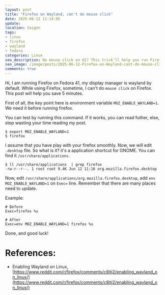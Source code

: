```yaml
---
layout: post
title: "Firefox on Wayland, can't do mouse click"
date: 2025-06-12 11:14:05
update:
location: Saigon
tags:
- linux
- firefox
- wayland
- fedora
categories: Linux
seo_description: No mouse click on UI? This trick'll help you run Firefox smoothly with Wayland, Fedora.
seo_image: /image/posts/2025-06-12-Firefox-on-Wayland-cant-do-mouse-click/seo.png
comments: true
---
```


Hi, I am running Firefox on Fedora 41, my display manager is wayland by default. While using Firefox, sometime, I
can't do `mouse click` on Firefox. This post will help you save 5 minutes.

First of all, the key point here is environment variable `MOZ_ENABLE_WAYLAND=1`. We need it before running firefox.

You can test by running this command. If it works, you can read futher, else, stop wasting your time reading my post.

```shell
$ export MOZ_ENABLE_WAYLAND=1
$ firefox
```

I assume that you have play with your firefox smoothly. Now, we will edit `.desktop` file. So what is it?
it's a application shortcut for GNOME. You can find it `/usr/share/applications`.

```shell
$ ll /usr/share/applications  | grep firefox
-rw-r--r--. 1 root root 9.4K Jun 12 11:16 org.mozilla.firefox.desktop
```

Now, edit `/usr/share/applications/org.mozilla.firefox.desktop`, add `env MOZ_ENABLE_WAYLAND=1` on `Exec=` line.
Remember that there are many places need to update.

Example:
```shell
# Before
Exec=firefox %u

# After
Exec=env MOZ_ENABLE_WAYLAND=1 firefox %u
```

Done, and good luck!

# References:
- Enabling Wayland on Linux, [https://www.reddit.com/r/firefox/comments/c8itj2/enabling_wayland_on_linux/](https://www.reddit.com/r/firefox/comments/c8itj2/enabling_wayland_on_linux/)
